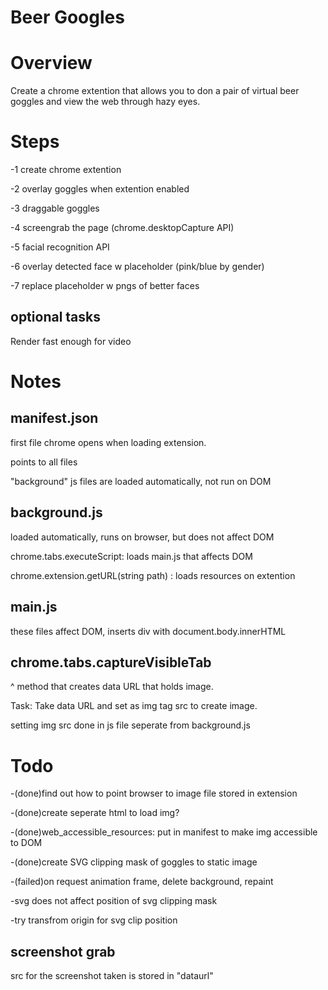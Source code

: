 Beer Googles
=================

Overview
============
Create a chrome extention that allows you to don a pair of virtual beer goggles and view the web through hazy eyes.

Steps
===========

-1 create chrome extention

-2 overlay goggles when extention enabled

-3 draggable goggles

-4 screengrab the page (chrome.desktopCapture API)

-5 facial recognition API

-6 overlay detected face w placeholder (pink/blue by gender)

-7 replace placeholder w pngs of better faces

optional tasks
--------------
Render fast enough for video


Notes
=============

manifest.json
-------------
first file chrome opens when loading extension. 

points to all files

"background" js files are loaded automatically, not run on DOM

background.js
------------
loaded automatically, runs on browser, but does not affect DOM

chrome.tabs.executeScript: loads main.js that affects DOM

chrome.extension.getURL(string path) : loads resources on extention

main.js
-------
these files affect DOM, inserts div with document.body.innerHTML


chrome.tabs.captureVisibleTab
----------------------------

^ method that creates data URL that holds image.
 
Task: Take data URL and set as img tag src to create image.
 
setting img src done in js file seperate from background.js

Todo
===============

-(done)find out how to point browser to image file stored in extension

-(done)create seperate html to load img?

-(done)web_accessible_resources: put in manifest to make img accessible to DOM

-(done)create SVG clipping mask of goggles to static image

-(failed)on request animation frame, delete background, repaint

-svg does not affect position of svg clipping mask

-try transfrom origin for svg clip position

screenshot grab
---------------

src for the screenshot taken is stored in "dataurl"